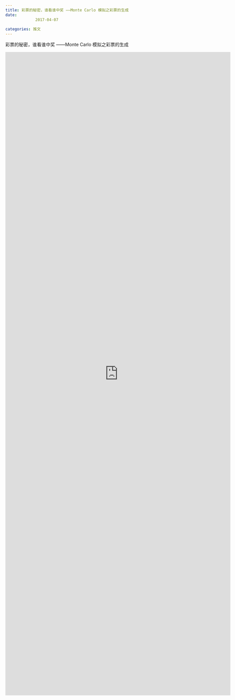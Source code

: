 ```yaml
---
title: 彩票的秘密，谁看谁中奖 ——Monte Carlo 模拟之彩票的生成
date: 
             2017-04-07
            
categories: 推文
---
```

彩票的秘密，谁看谁中奖 ——Monte Carlo 模拟之彩票的生成<!--more-->
<iframe src="http://202.114.234.173:8669/appbbs/Stata_Article/@彩票的秘密，谁看谁中奖 ——Monte Carlo 模拟之彩票的生成.htm" width="700px" height="2000px" scrolling="auto" frameborder=0 ></iframe>